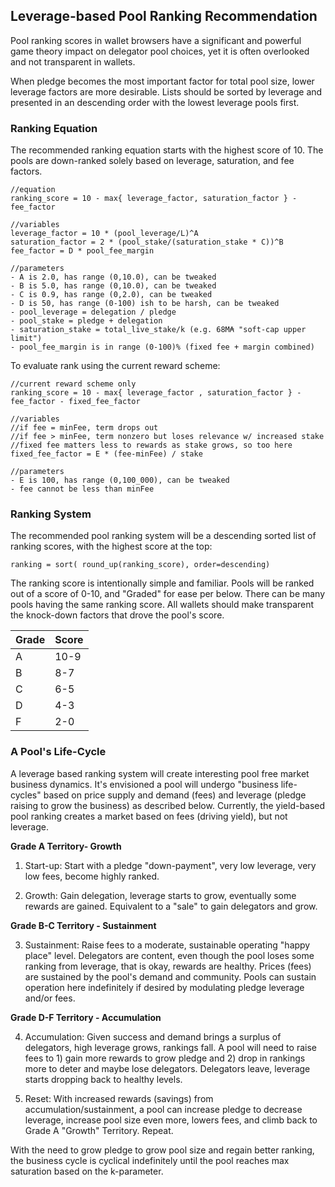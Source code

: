 ## Leverage-based Pool Ranking Recommendation

Pool ranking scores in wallet browsers have a significant and powerful game theory impact on delegator pool choices, yet it is often overlooked and not transparent in wallets.

When pledge becomes the most important factor for total pool size, lower leverage factors are more desirable. Lists should be sorted by leverage and presented in an descending order with the lowest leverage pools first.

### Ranking Equation

The recommended ranking equation starts with the highest score of 10. The pools are down-ranked solely based on leverage, saturation, and fee factors.

    //equation
    ranking_score = 10 - max{ leverage_factor, saturation_factor } - fee_factor

    //variables
    leverage_factor = 10 * (pool_leverage/L)^A
    saturation_factor = 2 * (pool_stake/(saturation_stake * C))^B
    fee_factor = D * pool_fee_margin

    //parameters
    - A is 2.0, has range (0,10.0), can be tweaked
    - B is 5.0, has range (0,10.0), can be tweaked
    - C is 0.9, has range (0,2.0), can be tweaked
    - D is 50, has range (0-100) ish to be harsh, can be tweaked
    - pool_leverage = delegation / pledge
    - pool_stake = pledge + delegation
    - saturation_stake = total_live_stake/k (e.g. 68M₳ "soft-cap upper limit")
    - pool_fee_margin is in range (0-100)% (fixed fee + margin combined)


To evaluate rank using the current reward scheme:

    //current reward scheme only
    ranking_score = 10 - max{ leverage_factor , saturation_factor } - fee_factor - fixed_fee_factor

    //variables
    //if fee = minFee, term drops out
    //if fee > minFee, term nonzero but loses relevance w/ increased stake
    //fixed fee matters less to rewards as stake grows, so too here
    fixed_fee_factor = E * (fee-minFee) / stake 

    //parameters
    - E is 100, has range (0,100_000), can be tweaked
    - fee cannot be less than minFee

### Ranking System

The recommended pool ranking system will be a descending sorted list of ranking scores, with the highest score at the top:

    ranking = sort( round_up(ranking_score), order=descending)

The ranking score is intentionally simple and familiar. Pools will be ranked out of a score of 0-10, and "Graded" for ease per below. There can be many pools having the same ranking score.  All wallets should make transparent the knock-down factors that drove the pool's score.

| Grade | Score |
| --- | --- |
| A | 10-9 |
| B | 8-7 |
| C | 6-5 |
| D | 4-3 |
| F | 2-0 |

### A Pool's Life-Cycle

A leverage based ranking system will create interesting pool free market business dynamics. It's envisioned a pool will undergo "business life-cycles" based on price supply and demand (fees) and leverage (pledge raising to grow the business) as described below. Currently, the yield-based pool ranking creates a market based on fees (driving yield), but not leverage.

**Grade A Territory- Growth**

1. Start-up: Start with a pledge "down-payment", very low leverage, very low fees, become highly ranked.

2. Growth: Gain delegation, leverage starts to grow, eventually some rewards are gained. Equivalent to a "sale" to gain delegators and grow.

**Grade B-C Territory - Sustainment**

3. Sustainment: Raise fees to a moderate, sustainable operating "happy place" level.  Delegators are content, even though the pool loses some ranking from leverage, that is okay, rewards are healthy. Prices (fees) are sustained by the pool's demand and community. Pools can sustain operation here indefinitely if desired by modulating pledge leverage and/or fees.

**Grade D-F Territory - Accumulation**

4. Accumulation: Given success and demand brings a surplus of delegators, high leverage grows, rankings fall. A pool will need to raise fees to 1) gain more rewards to grow pledge and 2) drop in rankings more to deter and maybe lose delegators.  Delegators leave, leverage starts dropping back to healthy levels.

5. Reset: With increased rewards (savings) from accumulation/sustainment, a pool can increase pledge to decrease leverage, increase pool size even more, lowers fees, and climb back to Grade A "Growth" Territory. Repeat.

With the need to grow pledge to grow pool size and regain better ranking, the business cycle is cyclical indefinitely until the pool reaches max saturation based on the k-parameter.

